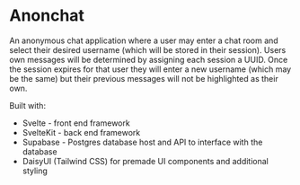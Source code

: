 # Anonchat

An anonymous chat application where a user may enter a chat room and select
their desired username (which will be stored in their session). Users own
messages will be determined by assigning each session a UUID. Once the session
expires for that user they will enter a new username (which may be the same)
but their previous messages will not be highlighted as their own.

Built with:
- Svelte - front end framework
- SvelteKit - back end framework
- Supabase - Postgres database host and API to interface with the database
- DaisyUI (Tailwind CSS) for premade UI components and additional styling
